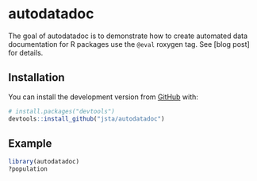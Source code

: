 
<!-- README.md is generated from README.Rmd. Please edit that file -->

# autodatadoc

<!-- badges: start -->

<!-- badges: end -->

The goal of autodatadoc is to demonstrate how to create automated data
documentation for R packages use the `@eval` roxygen tag. See \[blog
post\] for details.

## Installation

You can install the development version from
[GitHub](https://github.com/) with:

``` r
# install.packages("devtools")
devtools::install_github("jsta/autodatadoc")
```

## Example

``` r
library(autodatadoc)
?population
```
